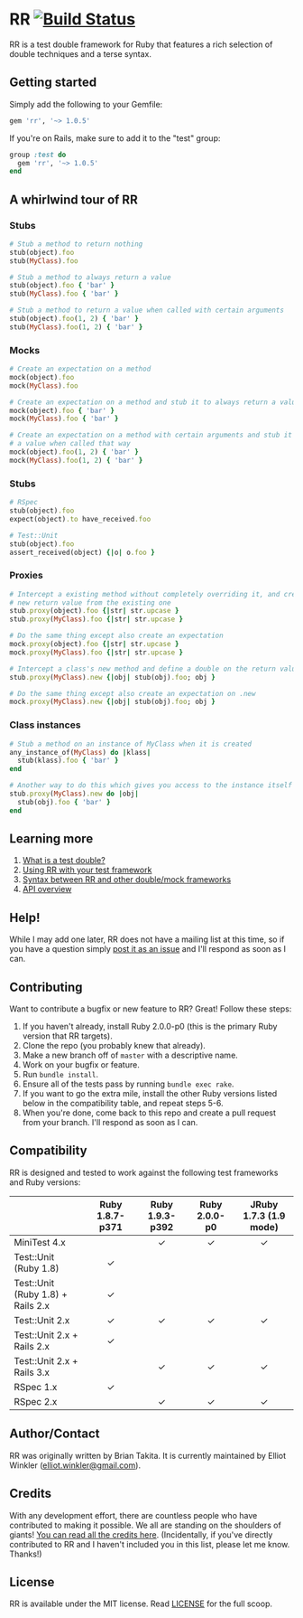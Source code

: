 # RR [![Build Status](https://secure.travis-ci.org/rr/rr.png)](http://travis-ci.org/rr/rr)

RR is a test double framework for Ruby that features a rich selection of double
techniques and a terse syntax.


## Getting started

Simply add the following to your Gemfile:

~~~ ruby
gem 'rr', '~> 1.0.5'
~~~

If you're on Rails, make sure to add it to the "test" group:

~~~ ruby
group :test do
  gem 'rr', '~> 1.0.5'
end
~~~


## A whirlwind tour of RR

### Stubs

~~~ ruby
# Stub a method to return nothing
stub(object).foo
stub(MyClass).foo

# Stub a method to always return a value
stub(object).foo { 'bar' }
stub(MyClass).foo { 'bar' }

# Stub a method to return a value when called with certain arguments
stub(object).foo(1, 2) { 'bar' }
stub(MyClass).foo(1, 2) { 'bar' }
~~~

### Mocks

~~~ ruby
# Create an expectation on a method
mock(object).foo
mock(MyClass).foo

# Create an expectation on a method and stub it to always return a value
mock(object).foo { 'bar' }
mock(MyClass).foo { 'bar' }

# Create an expectation on a method with certain arguments and stub it to return
# a value when called that way
mock(object).foo(1, 2) { 'bar' }
mock(MyClass).foo(1, 2) { 'bar' }
~~~

### Stubs

~~~ ruby
# RSpec
stub(object).foo
expect(object).to have_received.foo

# Test::Unit
stub(object).foo
assert_received(object) {|o| o.foo }
~~~

### Proxies

~~~ ruby
# Intercept a existing method without completely overriding it, and create a
# new return value from the existing one
stub.proxy(object).foo {|str| str.upcase }
stub.proxy(MyClass).foo {|str| str.upcase }

# Do the same thing except also create an expectation
mock.proxy(object).foo {|str| str.upcase }
mock.proxy(MyClass).foo {|str| str.upcase }

# Intercept a class's new method and define a double on the return value
stub.proxy(MyClass).new {|obj| stub(obj).foo; obj }

# Do the same thing except also create an expectation on .new
mock.proxy(MyClass).new {|obj| stub(obj).foo; obj }
~~~

### Class instances

~~~ ruby
# Stub a method on an instance of MyClass when it is created
any_instance_of(MyClass) do |klass|
  stub(klass).foo { 'bar' }
end

# Another way to do this which gives you access to the instance itself
stub.proxy(MyClass).new do |obj|
  stub(obj).foo { 'bar' }
end
~~~


## Learning more

1. [What is a test double?](doc/01_test_double.md)
2. [Using RR with your test framework](doc/02_test_framework_integration.md)
3. [Syntax between RR and other double/mock frameworks](doc/03_syntax_comparison.md)
4. [API overview](doc/04_api_overview.md)


## Help!

While I may add one later, RR does not have a mailing list at this time, so if
you have a question simply [post it as an issue](http://github.com/rr/rr/issues)
and I'll respond as soon as I can.


## Contributing

Want to contribute a bugfix or new feature to RR? Great! Follow these steps:

1. If you haven't already, install Ruby 2.0.0-p0 (this is the primary Ruby
   version that RR targets).
2. Clone the repo (you probably knew that already).
3. Make a new branch off of `master` with a descriptive name.
4. Work on your bugfix or feature.
5. Run `bundle install`.
6. Ensure all of the tests pass by running `bundle exec rake`.
7. If you want to go the extra mile, install the other Ruby versions listed
   below in the compatibility table, and repeat steps 5-6.
8. When you're done, come back to this repo and create a pull request from your
   branch. I'll respond as soon as I can.


## Compatibility

RR is designed and tested to work against the following test frameworks and Ruby
versions:

|                       | Ruby 1.8.7-p371 | Ruby 1.9.3-p392 | Ruby 2.0.0-p0 | JRuby 1.7.3 (1.9 mode) |
|-----------------------|:---------------:|:---------------:|:-------------:|:----------------------:|
| MiniTest 4.x                      |   | ✓ | ✓ | ✓ |
| Test::Unit (Ruby 1.8)             | ✓ |   |   |   |
| Test::Unit (Ruby 1.8) + Rails 2.x | ✓ |   |   |   |
| Test::Unit 2.x                    | ✓ | ✓ | ✓ | ✓ |
| Test::Unit 2.x + Rails 2.x        | ✓ |   |   |   |
| Test::Unit 2.x + Rails 3.x        |   | ✓ | ✓ | ✓ |
| RSpec 1.x                         | ✓ |   |   |   |
| RSpec 2.x                         |   | ✓ | ✓ | ✓ |


## Author/Contact

RR was originally written by Brian Takita. It is currently maintained by Elliot
Winkler (<elliot.winkler@gmail.com>).


## Credits

With any development effort, there are countless people who have contributed to
making it possible. We all are standing on the shoulders of giants! [You can
read all the credits here](CREDITS.md). (Incidentally, if you've directly
contributed to RR and I haven't included you in this list, please let me know.
Thanks!)


## License

RR is available under the MIT license. Read [LICENSE](LICENSE) for the full
scoop.
